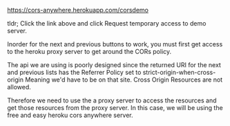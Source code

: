 https://cors-anywhere.herokuapp.com/corsdemo

tldr; Click the link above and click Request temporary access to demo server.

Inorder for the next and previous buttons to work, you must first
get access to the heroku proxy server to get around the CORs policy.

The api we are using is poorly designed since the returned URI
for the next and previous lists has the Referrer Policy set to
strict-origin-when-cross-origin
Meaning we'd have to be on that site. Cross Origin Resources are not allowed.

Therefore we need to use the a proxy server to access the resources
and get those resources from the proxy server. In this case, we will
be using the free and easy heroku cors anywhere server.
